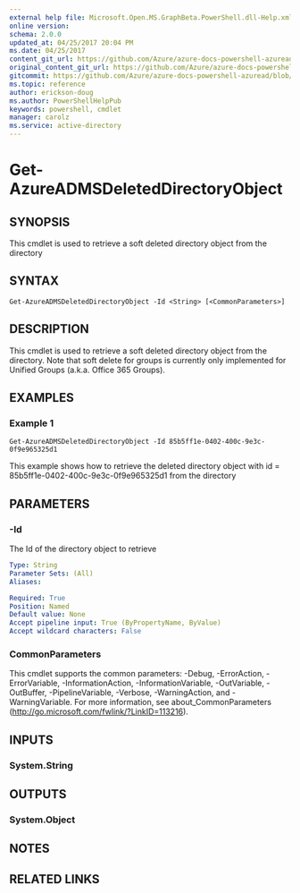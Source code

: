 ```yaml
---
external help file: Microsoft.Open.MS.GraphBeta.PowerShell.dll-Help.xml
online version:
schema: 2.0.0
updated_at: 04/25/2017 20:04 PM
ms.date: 04/25/2017
content_git_url: https://github.com/Azure/azure-docs-powershell-azuread/blob/rodejo5-10/Azure%20AD%20Cmdlets/AzureAD/v2preview/Get-AzureADMSDeletedDirectoryObject.md
original_content_git_url: https://github.com/Azure/azure-docs-powershell-azuread/blob/rodejo5-10/Azure%20AD%20Cmdlets/AzureAD/v2preview/Get-AzureADMSDeletedDirectoryObject.md
gitcommit: https://github.com/Azure/azure-docs-powershell-azuread/blob/c5cc449ee6e2b805fc85a9e05130b06b10899f67
ms.topic: reference
author: erickson-doug
ms.author: PowerShellHelpPub
keywords: powershell, cmdlet
manager: carolz
ms.service: active-directory
---
```


# Get-AzureADMSDeletedDirectoryObject

## SYNOPSIS
This cmdlet is used to retrieve a soft deleted directory object from the directory

## SYNTAX

```
Get-AzureADMSDeletedDirectoryObject -Id <String> [<CommonParameters>]
```

## DESCRIPTION
This cmdlet is used to retrieve a soft deleted directory object from the directory. Note that soft delete for groups is currently only implemented for Unified Groups (a.k.a. Office 365 Groups).

## EXAMPLES

### Example 1
```
Get-AzureADMSDeletedDirectoryObject -Id 85b5ff1e-0402-400c-9e3c-0f9e965325d1
```

This example shows how to retrieve the deleted directory object with id = 85b5ff1e-0402-400c-9e3c-0f9e965325d1 from the directory

## PARAMETERS

### -Id
The Id of the directory object to retrieve

```yaml
Type: String
Parameter Sets: (All)
Aliases: 

Required: True
Position: Named
Default value: None
Accept pipeline input: True (ByPropertyName, ByValue)
Accept wildcard characters: False
```

### CommonParameters
This cmdlet supports the common parameters: -Debug, -ErrorAction, -ErrorVariable, -InformationAction, -InformationVariable, -OutVariable, -OutBuffer, -PipelineVariable, -Verbose, -WarningAction, and -WarningVariable. For more information, see about_CommonParameters (http://go.microsoft.com/fwlink/?LinkID=113216).

## INPUTS

### System.String

## OUTPUTS

### System.Object

## NOTES

## RELATED LINKS

